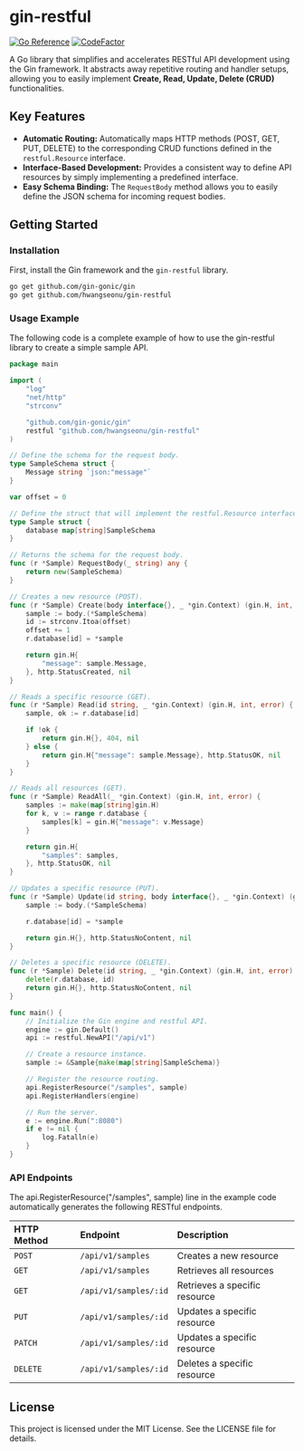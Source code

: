 # gin-restful
[![Go Reference](https://pkg.go.dev/badge/github.com/hwangseonu/gin-restful.svg)](https://pkg.go.dev/github.com/hwangseonu/gin-restful)
[![CodeFactor](https://www.codefactor.io/repository/github/hwangseonu/gin-restful/badge)](https://www.codefactor.io/repository/github/hwangseonu/gin-restful)

A Go library that simplifies and accelerates RESTful API development using the Gin framework. It abstracts away repetitive routing and handler setups, allowing you to easily implement **Create, Read, Update, Delete (CRUD)** functionalities.

## Key Features

* **Automatic Routing:** Automatically maps HTTP methods (POST, GET, PUT, DELETE) to the corresponding CRUD functions defined in the `restful.Resource` interface.
* **Interface-Based Development:** Provides a consistent way to define API resources by simply implementing a predefined interface.
* **Easy Schema Binding:** The `RequestBody` method allows you to easily define the JSON schema for incoming request bodies.

## Getting Started

### Installation

First, install the Gin framework and the `gin-restful` library.

```bash
go get github.com/gin-gonic/gin
go get github.com/hwangseonu/gin-restful
```

### Usage Example
The following code is a complete example of how to use the gin-restful library to create a simple sample API.

```go
package main

import (
	"log"
	"net/http"
	"strconv"

	"github.com/gin-gonic/gin"
	restful "github.com/hwangseonu/gin-restful"
)

// Define the schema for the request body.
type SampleSchema struct {
	Message string `json:"message"`
}

var offset = 0

// Define the struct that will implement the restful.Resource interface.
type Sample struct {
	database map[string]SampleSchema
}

// Returns the schema for the request body.
func (r *Sample) RequestBody(_ string) any {
	return new(SampleSchema)
}

// Creates a new resource (POST).
func (r *Sample) Create(body interface{}, _ *gin.Context) (gin.H, int, error) {
	sample := body.(*SampleSchema)
	id := strconv.Itoa(offset)
	offset += 1
	r.database[id] = *sample

	return gin.H{
		"message": sample.Message,
	}, http.StatusCreated, nil
}

// Reads a specific resource (GET).
func (r *Sample) Read(id string, _ *gin.Context) (gin.H, int, error) {
	sample, ok := r.database[id]

	if !ok {
		return gin.H{}, 404, nil
	} else {
		return gin.H{"message": sample.Message}, http.StatusOK, nil
	}
}

// Reads all resources (GET).
func (r *Sample) ReadAll(_ *gin.Context) (gin.H, int, error) {
	samples := make(map[string]gin.H)
	for k, v := range r.database {
		samples[k] = gin.H{"message": v.Message}
	}

	return gin.H{
		"samples": samples,
	}, http.StatusOK, nil
}

// Updates a specific resource (PUT).
func (r *Sample) Update(id string, body interface{}, _ *gin.Context) (gin.H, int, error) {
	sample := body.(*SampleSchema)

	r.database[id] = *sample

	return gin.H{}, http.StatusNoContent, nil
}

// Deletes a specific resource (DELETE).
func (r *Sample) Delete(id string, _ *gin.Context) (gin.H, int, error) {
	delete(r.database, id)
	return gin.H{}, http.StatusNoContent, nil
}

func main() {
	// Initialize the Gin engine and restful API.
	engine := gin.Default()
	api := restful.NewAPI("/api/v1")

	// Create a resource instance.
	sample := &Sample{make(map[string]SampleSchema)}

	// Register the resource routing.
	api.RegisterResource("/samples", sample)
	api.RegisterHandlers(engine)

	// Run the server.
	e := engine.Run(":8080")
	if e != nil {
		log.Fatalln(e)
	}
}
```

### API Endpoints
The api.RegisterResource("/samples", sample) line in the example code automatically generates the following RESTful endpoints.

| HTTP Method | Endpoint            | Description                  |
|:------------| :------------------ | :--------------------------- |
| `POST`      | `/api/v1/samples`   | Creates a new resource       |
| `GET`       | `/api/v1/samples`   | Retrieves all resources      |
| `GET`       | `/api/v1/samples/:id` | Retrieves a specific resource |
| `PUT`       | `/api/v1/samples/:id` | Updates a specific resource   |
| `PATCH`     | `/api/v1/samples/:id` | Updates a specific resource   |
| `DELETE`    | `/api/v1/samples/:id` | Deletes a specific resource   |

## License
This project is licensed under the MIT License. See the LICENSE file for details.